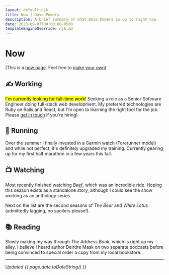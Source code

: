 ```yaml
---
layout: default.njk
title: Now | Dave Powers
description: A brief summary of what Dave Powers is up to right now
date: 2023-09-07T00:00:00-0500
templateEngineOverride: njk,md
---
```


# Now

(This is a [now page](https://nownownow.com/about). Feel free to [make your own](https://nownownow.com/about)).

## ✍️ Working

<mark>I'm currently looking for full-time work!</mark> Seeking a role as a Senior Software Engineer doing full-stack web development. My preferred technologies are Ruby on Rails and React, but I'm open to learning the right tool for the job. Please [get in touch](/contact) if you're hiring!

## 👟 Running

Over the summer I finally invested in a Garmin watch (Forerunner model) and while not perfect, it's definitely upgraded my training. Currently gearing up for my first half marathon in a few years this fall.

## 📺 Watching

Most recently finished watching _Beef_, which was an incredible ride. Hoping this season exists as a standalone story, although I could see the show working as an anthology series.

Next on the list are the second seasons of _The Bear_ and _White Lotus_ (admittedly lagging, no spoilers please!).

## 📚 Reading

Slowly making my way through _The Address Book_, which is right up my alley. I believe I heard author Deirdre Mask on two separate podcasts before being convinced to special order a copy from my local bookstore.

---

_Updated {{ page.date.toDateString() }}_
